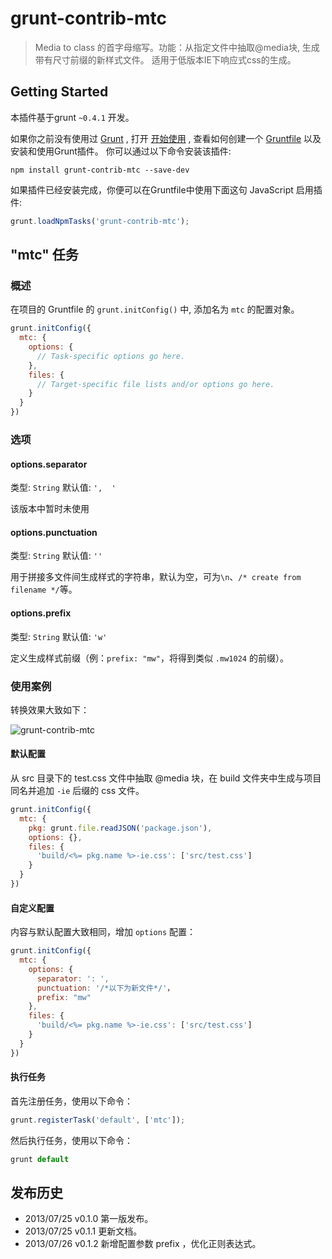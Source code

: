 # grunt-contrib-mtc

> Media to class 的首字母缩写。功能：从指定文件中抽取@media块, 生成带有尺寸前缀的新样式文件。 适用于低版本IE下响应式css的生成。

## Getting Started
本插件基于grunt `~0.4.1` 开发。

如果你之前没有使用过 [Grunt](http://gruntjs.com/) , 打开 [开始使用](http://gruntjs.com/getting-started) , 查看如何创建一个 [Gruntfile](http://gruntjs.com/sample-gruntfile) 以及安装和使用Grunt插件。 你可以通过以下命令安装该插件:

```shell
npm install grunt-contrib-mtc --save-dev
```

如果插件已经安装完成，你便可以在Gruntfile中使用下面这句 JavaScript 启用插件:

```js
grunt.loadNpmTasks('grunt-contrib-mtc');
```

## "mtc" 任务

### 概述
在项目的 Gruntfile 的 `grunt.initConfig()` 中, 添加名为 `mtc` 的配置对象。

```js
grunt.initConfig({
  mtc: {
    options: {
      // Task-specific options go here.
    },
    files: {
      // Target-specific file lists and/or options go here.
    }
  }
})
```

### 选项

#### options.separator
类型: `String`
默认值: `',  '`

该版本中暂时未使用

#### options.punctuation
类型: `String`
默认值: `''`

用于拼接多文件间生成样式的字符串，默认为空，可为`\n`、`/* create from filename */`等。

#### options.prefix
类型: `String`
默认值: `'w'`

定义生成样式前缀（例：`prefix: "mw"`，将得到类似 `.mw1024` 的前缀）。

### 使用案例
转换效果大致如下：

![grunt-contrib-mtc](http://www.seejs.com/wp-content/uploads/2013/07/mtc.png)

#### 默认配置
从 src 目录下的 test.css 文件中抽取 @media 块，在 build 文件夹中生成与项目同名并追加 `-ie` 后缀的 css 文件。

```js
grunt.initConfig({
  mtc: {
    pkg: grunt.file.readJSON('package.json'),
    options: {},
    files: {
      'build/<%= pkg.name %>-ie.css': ['src/test.css']
    }
  }
})
```

#### 自定义配置
内容与默认配置大致相同，增加 `options` 配置：

```js
grunt.initConfig({
  mtc: {
    options: {
      separator: ': ',
      punctuation: '/*以下为新文件*/'，
      prefix: "mw"
    },
    files: {
      'build/<%= pkg.name %>-ie.css': ['src/test.css']
    }
  }
})
```

#### 执行任务
首先注册任务，使用以下命令：

```js
grunt.registerTask('default', ['mtc']);
```

然后执行任务，使用以下命令：

```js
grunt default
```

## 发布历史
* 2013/07/25      v0.1.0      第一版发布。 
* 2013/07/25      v0.1.1      更新文档。
* 2013/07/26      v0.1.2      新增配置参数 prefix ，优化正则表达式。
